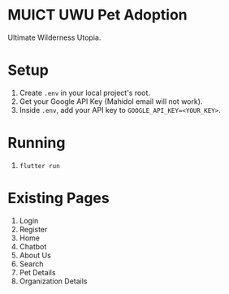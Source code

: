 # MUICT UWU Pet Adoption
Ultimate Wilderness Utopia.

# Setup
1. Create `.env` in your local project's root.
2. Get your Google API Key (Mahidol email will not work).
3. Inside `.env`, add your API key to `GOOGLE_API_KEY=<YOUR_KEY>`.

# Running
1. `flutter run`

# Existing Pages
1. Login
2. Register
3. Home
4. Chatbot
5. About Us
6. Search
7. Pet Details
8. Organization Details
